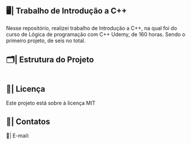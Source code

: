 ## 🖥️| Trabalho de Introdução a C++

  Nesse repositório, realizei trabalho de Introdução a C++, na qual foi do curso de Lógica de programação com C++ Udemy, de 160 horas. Sendo o primeiro projeto, de seis no total.

## 🗂️| Estrutura do Projeto

   ```

   ```
 
## 📑| Licença 

Este projeto está sobre à licença MIT

## 👥| Contatos

  📧| E-mail: 


   
